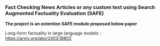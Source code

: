 ### **Fact Checking News Articles or any custom text using Search Augmented Factuality Evaluation (SAFE)**
**The project is an extention SAFE module proposed below paper**

Long-form factuality in large language models : https://arxiv.org/abs/2403.18802
